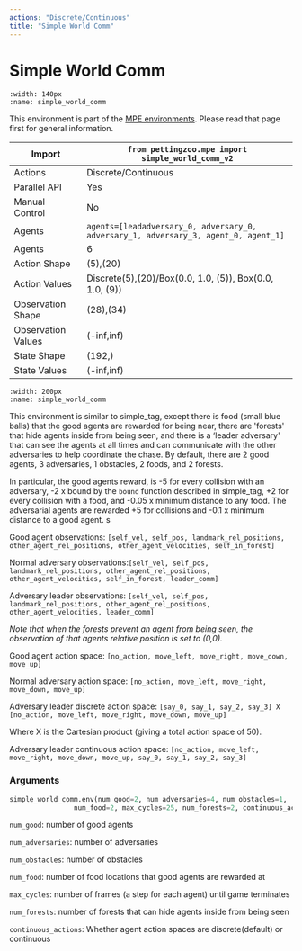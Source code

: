 ```yaml
---
actions: "Discrete/Continuous"
title: "Simple World Comm"
---
```


# Simple World Comm

```{figure} mpe_simple_world_comm.gif 
:width: 140px
:name: simple_world_comm
```

This environment is part of the <a href='..'>MPE environments</a>. Please read that page first for general information.

| Import             | `from pettingzoo.mpe import simple_world_comm_v2`                                   |
|--------------------|-------------------------------------------------------------------------------------|
| Actions            | Discrete/Continuous                                                                 |
| Parallel API       | Yes                                                                                 |
| Manual Control     | No                                                                                  |
| Agents             | `agents=[leadadversary_0, adversary_0, adversary_1, adversary_3, agent_0, agent_1]` |
| Agents             | 6                                                                                   |
| Action Shape       | (5),(20)                                                                            |
| Action Values      | Discrete(5),(20)/Box(0.0, 1.0, (5)), Box(0.0, 1.0, (9))                             |
| Observation Shape  | (28),(34)                                                                           |
| Observation Values | (-inf,inf)                                                                          |
| State Shape        | (192,)                                                                              |
| State Values       | (-inf,inf)                                                                          |

```{figure} ../../_static/img/aec/mpe_simple_world_comm_aec.svg
:width: 200px
:name: simple_world_comm
```

This environment is similar to simple_tag, except there is food (small blue balls) that the good agents are rewarded for being near, there are 'forests' that hide agents inside from being seen, and there is a ‘leader adversary' that can see the agents at all times and can communicate with the other adversaries to help coordinate the chase. By default, there are 2 good agents, 3 adversaries, 1 obstacles, 2 foods, and 2 forests.

In particular, the good agents reward, is -5 for every collision with an adversary, -2 x bound by the `bound` function described in simple_tag, +2 for every collision with a food, and -0.05 x minimum distance to any food. The adversarial agents are rewarded +5 for collisions and -0.1 x minimum distance to a good agent. s

Good agent observations: `[self_vel, self_pos, landmark_rel_positions, other_agent_rel_positions, other_agent_velocities, self_in_forest]`

Normal adversary observations:`[self_vel, self_pos, landmark_rel_positions, other_agent_rel_positions, other_agent_velocities, self_in_forest, leader_comm]`

Adversary leader observations: `[self_vel, self_pos, landmark_rel_positions, other_agent_rel_positions, other_agent_velocities, leader_comm]`

*Note that when the forests prevent an agent from being seen, the observation of that agents relative position is set to (0,0).*

Good agent action space: `[no_action, move_left, move_right, move_down, move_up]`

Normal adversary action space: `[no_action, move_left, move_right, move_down, move_up]`

Adversary leader discrete action space: `[say_0, say_1, say_2, say_3] X [no_action, move_left, move_right, move_down, move_up]`

Where X is the Cartesian product (giving a total action space of 50).

Adversary leader continuous action space: `[no_action, move_left, move_right, move_down, move_up, say_0, say_1, say_2, say_3]`

### Arguments

``` python
simple_world_comm.env(num_good=2, num_adversaries=4, num_obstacles=1,
                num_food=2, max_cycles=25, num_forests=2, continuous_actions=False)
```



`num_good`:  number of good agents

`num_adversaries`:  number of adversaries

`num_obstacles`:  number of obstacles

`num_food`:  number of food locations that good agents are rewarded at

`max_cycles`:  number of frames (a step for each agent) until game terminates

`num_forests`: number of forests that can hide agents inside from being seen

`continuous_actions`: Whether agent action spaces are discrete(default) or continuous

</div>
